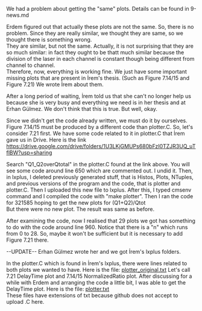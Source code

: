 We had a problem about getting the "same" plots. Details can be found in 9-news.md 

Erdem figured out that actually these plots are not the same. So, there is no problem. Since they are really similar, we thought they are same, so we thought there is something wrong.   
They are similar, but not the same. Actually, it is not surprising that they are so much similar: in fact they ought to be thatt much similar because the division of the laser in each channel is constant though being different from channel to channel.   
Therefore, now, everything is working fine. We just have some important missing plots that are present in İrem's thesis. (Such as Figure 7.14/15 and Figure 7.21) We wrote İrem about them. 

After a long period of waiting, İrem told us that she can't no longer help us because she is very busy and everything we need is in her thesis and at Erhan Gülmez. We don't think that this is true. But well, okay.

Since we didn't get the code already written, we must do it by ourselves. Figure 7.14/15 must be produced by a different code than plotter.C. So, let's consider 7.21 first. We have some code related to it in plotter.C that İrem gave us in Drive. Here is the link https://drive.google.com/drive/folders/1U3LKjGMUPs680bFzI0TZJR3UQ_uTflBW?usp=sharing

Search "Q1_Q2overQtotal" in the plotter.C found at the link above. You will see some code around line 650 which are commented out. I undid it. Then, in lxplus, I deleted previously generated stuff, that is Histos, Plots, NTuples, and previous versions of the program and the code, that is plotter and plotter.C. Then I uploaded this new file to lxplus. After this, I typed cmsenv command and I compiled the code with "make plotter". Then I ran the code for 321585 hoping to get the new plots for (Q1+Q2)/Qtot  
But there were no new plot. The result was same as before.  

After examining the code, now I realised that 29 plots we got has something to do with the code around line 960. Notice that there is a "n" which runs from 0 to 28. So, maybe it won't be sufficient but it is necessary to add Figure 7.21 there.

--UPDATE-- Erhan Gülmez wrote her and we got İrem's lxplus folders.

In the plotter.C which is found in İrem's lxplus, there were lines related to both plots we wanted to have. Here is the file: [plotter_original.txt](https://github.com/beratgonultas/raddam-diary/files/6834161/plotter_original.txt)
 Let's call 7.21 DelayTime plot and 7.14/15 NormalizedRatio plot. After discussing for a while with Erdem and arranging the code a little bit, I was able to get the DelayTime plot. Here is the file: [plotter.txt](https://github.com/beratgonultas/raddam-diary/files/6834155/plotter.txt)  
 These files have extensions of txt because github does not accept to upload .C  here.

